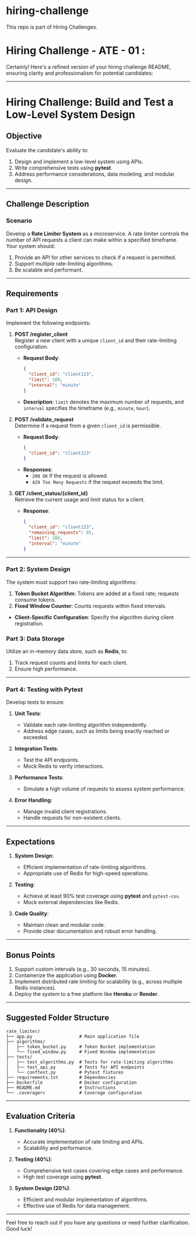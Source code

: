 # hiring-challenge
This repo is part of Hiring Challenges.

# Hiring Challenge - ATE - 01 :  

Certainly! Here's a refined version of your hiring challenge README, ensuring clarity and professionalism for potential candidates:

---

# Hiring Challenge: Build and Test a Low-Level System Design

## Objective

Evaluate the candidate's ability to:

1. Design and implement a low-level system using APIs.
2. Write comprehensive tests using **pytest**.
3. Address performance considerations, data modeling, and modular design.

---

## Challenge Description

### Scenario

Develop a **Rate Limiter System** as a microservice. A rate limiter controls the number of API requests a client can make within a specified timeframe. Your system should:

1. Provide an API for other services to check if a request is permitted.
2. Support multiple rate-limiting algorithms.
3. Be scalable and performant.

---

## Requirements

### Part 1: API Design

Implement the following endpoints:

1. **POST /register_client**  
   Register a new client with a unique `client_id` and their rate-limiting configuration.

   - **Request Body**:
     ```json
     {
       "client_id": "client123",
       "limit": 100,
       "interval": "minute"
     }
     ```
   - **Description**: `limit` denotes the maximum number of requests, and `interval` specifies the timeframe (e.g., `minute`, `hour`).

2. **POST /validate_request**  
   Determine if a request from a given `client_id` is permissible.

   - **Request Body**:
     ```json
     {
       "client_id": "client123"
     }
     ```
   - **Responses**:
     - `200 OK` if the request is allowed.
     - `429 Too Many Requests` if the request exceeds the limit.

3. **GET /client_status/{client_id}**  
   Retrieve the current usage and limit status for a client.

   - **Response**:
     ```json
     {
       "client_id": "client123",
       "remaining_requests": 85,
       "limit": 100,
       "interval": "minute"
     }
     ```

---

### Part 2: System Design

The system must support two rate-limiting algorithms:

1. **Token Bucket Algorithm**: Tokens are added at a fixed rate; requests consume tokens.
2. **Fixed Window Counter**: Counts requests within fixed intervals.

- **Client-Specific Configuration**: Specify the algorithm during client registration.

### Part 3: Data Storage

Utilize an in-memory data store, such as **Redis**, to:

1. Track request counts and limits for each client.
2. Ensure high performance.

---

### Part 4: Testing with Pytest

Develop tests to ensure:

1. **Unit Tests**:
   - Validate each rate-limiting algorithm independently.
   - Address edge cases, such as limits being exactly reached or exceeded.

2. **Integration Tests**:
   - Test the API endpoints.
   - Mock Redis to verify interactions.

3. **Performance Tests**:
   - Simulate a high volume of requests to assess system performance.

4. **Error Handling**:
   - Manage invalid client registrations.
   - Handle requests for non-existent clients.

---

## Expectations

1. **System Design**:
   - Efficient implementation of rate-limiting algorithms.
   - Appropriate use of Redis for high-speed operations.

2. **Testing**:
   - Achieve at least 90% test coverage using **pytest** and `pytest-cov`.
   - Mock external dependencies like Redis.

3. **Code Quality**:
   - Maintain clean and modular code.
   - Provide clear documentation and robust error handling.

---

## Bonus Points

1. Support custom intervals (e.g., 30 seconds, 15 minutes).
2. Containerize the application using **Docker**.
3. Implement distributed rate limiting for scalability (e.g., across multiple Redis instances).
4. Deploy the system to a free platform like **Heroku** or **Render**.

---

## Suggested Folder Structure

```
rate_limiter/
├── app.py                  # Main application file
├── algorithms/
│   ├── token_bucket.py     # Token Bucket implementation
│   └── fixed_window.py     # Fixed Window implementation
├── tests/
│   ├── test_algorithms.py  # Tests for rate-limiting algorithms
│   ├── test_api.py         # Tests for API endpoints
│   └── conftest.py         # Pytest fixtures
├── requirements.txt        # Dependencies
├── Dockerfile              # Docker configuration
├── README.md               # Instructions
└── .coveragerc             # Coverage configuration
```

---

## Evaluation Criteria

1. **Functionality (40%)**:
   - Accurate implementation of rate limiting and APIs.
   - Scalability and performance.

2. **Testing (40%)**:
   - Comprehensive test cases covering edge cases and performance.
   - High test coverage using **pytest**.

3. **System Design (20%)**:
   - Efficient and modular implementation of algorithms.
   - Effective use of Redis for data management.

---

Feel free to reach out if you have any questions or need further clarification. Good luck! 
